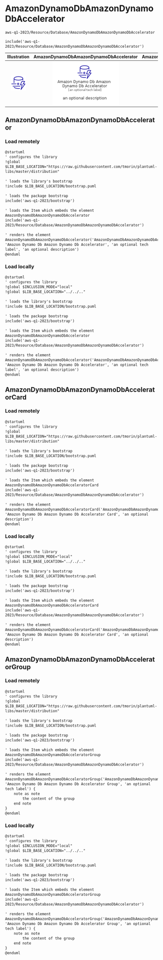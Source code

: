 # AmazonDynamoDbAmazonDynamoDbAccelerator


```text
aws-q1-2023/Resource/Database/AmazonDynamoDbAmazonDynamoDbAccelerator
```

```text
include('aws-q1-2023/Resource/Database/AmazonDynamoDbAmazonDynamoDbAccelerator')
```



| Illustration | AmazonDynamoDbAmazonDynamoDbAccelerator | AmazonDynamoDbAmazonDynamoDbAcceleratorCard | AmazonDynamoDbAmazonDynamoDbAcceleratorGroup |
| :---: | :---: | :---: | :---: |
| ![illustration for Illustration](../../../aws-q1-2023/Resource/Database/AmazonDynamoDbAmazonDynamoDbAccelerator.png) | ![illustration for AmazonDynamoDbAmazonDynamoDbAccelerator](../../../aws-q1-2023/Resource/Database/AmazonDynamoDbAmazonDynamoDbAccelerator.Local.png) | ![illustration for AmazonDynamoDbAmazonDynamoDbAcceleratorCard](../../../aws-q1-2023/Resource/Database/AmazonDynamoDbAmazonDynamoDbAcceleratorCard.Local.png) | ![illustration for AmazonDynamoDbAmazonDynamoDbAcceleratorGroup](../../../aws-q1-2023/Resource/Database/AmazonDynamoDbAmazonDynamoDbAcceleratorGroup.Local.png) |




## AmazonDynamoDbAmazonDynamoDbAccelerator

### Load remotely
```plantuml
@startuml
' configures the library
!global $LIB_BASE_LOCATION="https://raw.githubusercontent.com/tmorin/plantuml-libs/master/distribution"

' loads the library's bootstrap
!include $LIB_BASE_LOCATION/bootstrap.puml

' loads the package bootstrap
include('aws-q1-2023/bootstrap')

' loads the Item which embeds the element AmazonDynamoDbAmazonDynamoDbAccelerator
include('aws-q1-2023/Resource/Database/AmazonDynamoDbAmazonDynamoDbAccelerator')

' renders the element
AmazonDynamoDbAmazonDynamoDbAccelerator('AmazonDynamoDbAmazonDynamoDbAccelerator', 'Amazon Dynamo Db Amazon Dynamo Db Accelerator', 'an optional tech label', 'an optional description')
@enduml
```

### Load locally
```plantuml
@startuml
' configures the library
!global $INCLUSION_MODE="local"
!global $LIB_BASE_LOCATION="../../.."

' loads the library's bootstrap
!include $LIB_BASE_LOCATION/bootstrap.puml

' loads the package bootstrap
include('aws-q1-2023/bootstrap')

' loads the Item which embeds the element AmazonDynamoDbAmazonDynamoDbAccelerator
include('aws-q1-2023/Resource/Database/AmazonDynamoDbAmazonDynamoDbAccelerator')

' renders the element
AmazonDynamoDbAmazonDynamoDbAccelerator('AmazonDynamoDbAmazonDynamoDbAccelerator', 'Amazon Dynamo Db Amazon Dynamo Db Accelerator', 'an optional tech label', 'an optional description')
@enduml
```

## AmazonDynamoDbAmazonDynamoDbAcceleratorCard

### Load remotely
```plantuml
@startuml
' configures the library
!global $LIB_BASE_LOCATION="https://raw.githubusercontent.com/tmorin/plantuml-libs/master/distribution"

' loads the library's bootstrap
!include $LIB_BASE_LOCATION/bootstrap.puml

' loads the package bootstrap
include('aws-q1-2023/bootstrap')

' loads the Item which embeds the element AmazonDynamoDbAmazonDynamoDbAcceleratorCard
include('aws-q1-2023/Resource/Database/AmazonDynamoDbAmazonDynamoDbAccelerator')

' renders the element
AmazonDynamoDbAmazonDynamoDbAcceleratorCard('AmazonDynamoDbAmazonDynamoDbAcceleratorCard', 'Amazon Dynamo Db Amazon Dynamo Db Accelerator Card', 'an optional description')
@enduml
```

### Load locally
```plantuml
@startuml
' configures the library
!global $INCLUSION_MODE="local"
!global $LIB_BASE_LOCATION="../../.."

' loads the library's bootstrap
!include $LIB_BASE_LOCATION/bootstrap.puml

' loads the package bootstrap
include('aws-q1-2023/bootstrap')

' loads the Item which embeds the element AmazonDynamoDbAmazonDynamoDbAcceleratorCard
include('aws-q1-2023/Resource/Database/AmazonDynamoDbAmazonDynamoDbAccelerator')

' renders the element
AmazonDynamoDbAmazonDynamoDbAcceleratorCard('AmazonDynamoDbAmazonDynamoDbAcceleratorCard', 'Amazon Dynamo Db Amazon Dynamo Db Accelerator Card', 'an optional description')
@enduml
```

## AmazonDynamoDbAmazonDynamoDbAcceleratorGroup

### Load remotely
```plantuml
@startuml
' configures the library
!global $LIB_BASE_LOCATION="https://raw.githubusercontent.com/tmorin/plantuml-libs/master/distribution"

' loads the library's bootstrap
!include $LIB_BASE_LOCATION/bootstrap.puml

' loads the package bootstrap
include('aws-q1-2023/bootstrap')

' loads the Item which embeds the element AmazonDynamoDbAmazonDynamoDbAcceleratorGroup
include('aws-q1-2023/Resource/Database/AmazonDynamoDbAmazonDynamoDbAccelerator')

' renders the element
AmazonDynamoDbAmazonDynamoDbAcceleratorGroup('AmazonDynamoDbAmazonDynamoDbAcceleratorGroup', 'Amazon Dynamo Db Amazon Dynamo Db Accelerator Group', 'an optional tech label') {
    note as note
        the content of the group
    end note
}
@enduml
```

### Load locally
```plantuml
@startuml
' configures the library
!global $INCLUSION_MODE="local"
!global $LIB_BASE_LOCATION="../../.."

' loads the library's bootstrap
!include $LIB_BASE_LOCATION/bootstrap.puml

' loads the package bootstrap
include('aws-q1-2023/bootstrap')

' loads the Item which embeds the element AmazonDynamoDbAmazonDynamoDbAcceleratorGroup
include('aws-q1-2023/Resource/Database/AmazonDynamoDbAmazonDynamoDbAccelerator')

' renders the element
AmazonDynamoDbAmazonDynamoDbAcceleratorGroup('AmazonDynamoDbAmazonDynamoDbAcceleratorGroup', 'Amazon Dynamo Db Amazon Dynamo Db Accelerator Group', 'an optional tech label') {
    note as note
        the content of the group
    end note
}
@enduml
```

